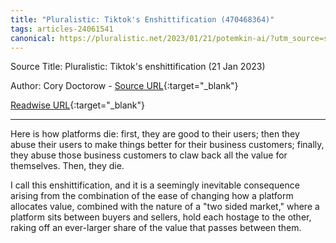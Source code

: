 ```yaml
---
title: "Pluralistic: Tiktok's Enshittification (470468364)"
tags: articles-24061541
canonical: https://pluralistic.net/2023/01/21/potemkin-ai/?utm_source=substack&utm_medium=email
---
```


Source Title: Pluralistic: Tiktok's enshittification (21 Jan 2023)

Author: Cory Doctorow - [Source URL](https://pluralistic.net/2023/01/21/potemkin-ai/?utm_source=substack&utm_medium=email){:target="_blank"}

[Readwise URL](https://readwise.io/open/470468364){:target="_blank"}

---

Here is how platforms die: first, they are good to their users; then they abuse their users to make things better for their business customers; finally, they abuse those business customers to claw back all the value for themselves. Then, they die.

I call this enshittification, and it is a seemingly inevitable consequence arising from the combination of the ease of changing how a platform allocates value, combined with the nature of a "two sided market," where a platform sits between buyers and sellers, hold each hostage to the other, raking off an ever-larger share of the value that passes between them.
